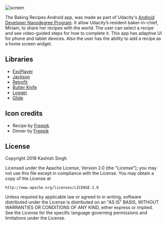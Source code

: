 ![screen](../master/art/logo.png)

The Baking Recipes Android app, was made as part of Udacity's [Android Developer Nanodegree Program](https://www.udacity.com/course/android-developer-nanodegree-by-google--nd801).
It allow Udacity’s resident baker-in-chief, Miriam, to share her recipes with the world. The user can select a recipe and see video-guided steps for how to complete it. 
This app has adaptive UI for phone and tablet devices.
Also the user has the ability to add a recipe as a home screen widget.



Libraries
---------
* [ExoPlayer](https://github.com/google/ExoPlayer)
* [Jackson](https://github.com/FasterXML/jacksont)
* [Retrofit](https://github.com/square/retrofit)
* [Butter Knife](https://github.com/JakeWharton/butterknife)
* [Logger](https://github.com/orhanobut/logger)
* [Glide](https://github.com/bumptech/glide)

Icon credits
---------
* Recipe by [Freepik](http://www.freepik.com)
* Dinner by [Freepik](http://www.freepik.com)

License
-------
Copyright 2018 Kashish Singh

Licensed under the Apache License, Version 2.0 (the "License");
you may not use this file except in compliance with the License.
You may obtain a copy of the License at

    http://www.apache.org/licenses/LICENSE-2.0

Unless required by applicable law or agreed to in writing, software
distributed under the License is distributed on an "AS IS" BASIS,
WITHOUT WARRANTIES OR CONDITIONS OF ANY KIND, either express or implied.
See the License for the specific language governing permissions and
limitations under the License.
